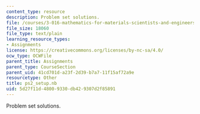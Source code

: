 ```yaml
---
content_type: resource
description: Problem set solutions.
file: /courses/3-016-mathematics-for-materials-scientists-and-engineers-fall-2005/5d27f11d48009330db429307d2f85891_ps2_setup.nb
file_size: 18060
file_type: text/plain
learning_resource_types:
- Assignments
license: https://creativecommons.org/licenses/by-nc-sa/4.0/
ocw_type: OCWFile
parent_title: Assignments
parent_type: CourseSection
parent_uid: 41cd701d-a23f-2d39-b7a7-11f15af72a9e
resourcetype: Other
title: ps2_setup.nb
uid: 5d27f11d-4800-9330-db42-9307d2f85891
---
```

Problem set solutions.